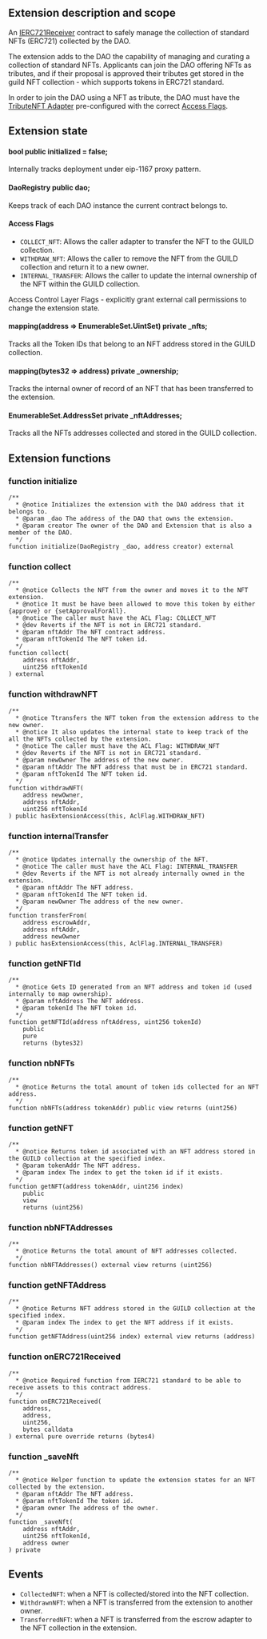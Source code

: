## Extension description and scope

An [IERC721Receiver](https://docs.openzeppelin.com/contracts/3.x/api/token/erc721#IERC721Receiver) contract to safely manage the collection of standard NFTs (ERC721) collected by the DAO.

The extension adds to the DAO the capability of managing and curating a collection of standard NFTs. Applicants can join the DAO offering NFTs as tributes, and if their proposal is approved their tributes get stored in the guild NFT collection - which supports tokens in ERC721 standard.

In order to join the DAO using a NFT as tribute, the DAO must have the [TributeNFT Adapter](https://github.com/openlawteam/molochv3-contracts/blob/master/docs/adapters/TributeNFT.md) pre-configured with the correct [Access Flags](#access-flags).

## Extension state

#### bool public initialized = false;

Internally tracks deployment under eip-1167 proxy pattern.

#### DaoRegistry public dao;

Keeps track of each DAO instance the current contract belongs to.

#### Access Flags

- `COLLECT_NFT`: Allows the caller adapter to transfer the NFT to the GUILD collection.
- `WITHDRAW_NFT`: Allows the caller to remove the NFT from the GUILD collection and return it to a new owner.
- `INTERNAL_TRANSFER`: Allows the caller to update the internal ownership of the NFT within the GUILD collection.

Access Control Layer Flags - explicitly grant external call permissions to change the extension state.

#### mapping(address => EnumerableSet.UintSet) private \_nfts;

Tracks all the Token IDs that belong to an NFT address stored in the GUILD collection.

#### mapping(bytes32 => address) private \_ownership;

Tracks the internal owner of record of an NFT that has been transferred to the extension.

#### EnumerableSet.AddressSet private \_nftAddresses;

Tracks all the NFTs addresses collected and stored in the GUILD collection.

## Extension functions

### function initialize

```solidity
/**
  * @notice Initializes the extension with the DAO address that it belongs to.
  * @param _dao The address of the DAO that owns the extension.
  * @param creator The owner of the DAO and Extension that is also a member of the DAO.
  */
function initialize(DaoRegistry _dao, address creator) external
```

### function collect

```solitidy
/**
  * @notice Collects the NFT from the owner and moves it to the NFT extension.
  * @notice It must be have been allowed to move this token by either {approve} or {setApprovalForAll}.
  * @notice The caller must have the ACL Flag: COLLECT_NFT
  * @dev Reverts if the NFT is not in ERC721 standard.
  * @param nftAddr The NFT contract address.
  * @param nftTokenId The NFT token id.
  */
function collect(
    address nftAddr,
    uint256 nftTokenId
) external
```

### function withdrawNFT

```solidity
/**
  * @notice Ttransfers the NFT token from the extension address to the new owner.
  * @notice It also updates the internal state to keep track of the all the NFTs collected by the extension.
  * @notice The caller must have the ACL Flag: WITHDRAW_NFT
  * @dev Reverts if the NFT is not in ERC721 standard.
  * @param newOwner The address of the new owner.
  * @param nftAddr The NFT address that must be in ERC721 standard.
  * @param nftTokenId The NFT token id.
  */
function withdrawNFT(
    address newOwner,
    address nftAddr,
    uint256 nftTokenId
) public hasExtensionAccess(this, AclFlag.WITHDRAW_NFT)
```

### function internalTransfer

```solidity
/**
  * @notice Updates internally the ownership of the NFT.
  * @notice The caller must have the ACL Flag: INTERNAL_TRANSFER
  * @dev Reverts if the NFT is not already internally owned in the extension.
  * @param nftAddr The NFT address.
  * @param nftTokenId The NFT token id.
  * @param newOwner The address of the new owner.
  */
function transferFrom(
    address escrowAddr,
    address nftAddr,
    address newOwner
) public hasExtensionAccess(this, AclFlag.INTERNAL_TRANSFER)
```

### function getNFTId

```solidity
/**
  * @notice Gets ID generated from an NFT address and token id (used internally to map ownership).
  * @param nftAddress The NFT address.
  * @param tokenId The NFT token id.
  */
function getNFTId(address nftAddress, uint256 tokenId)
    public
    pure
    returns (bytes32)
```

### function nbNFTs

```solidity
/**
  * @notice Returns the total amount of token ids collected for an NFT address.
  */
function nbNFTs(address tokenAddr) public view returns (uint256)
```

### function getNFT

```solidity
/**
  * @notice Returns token id associated with an NFT address stored in the GUILD collection at the specified index.
  * @param tokenAddr The NFT address.
  * @param index The index to get the token id if it exists.
  */
function getNFT(address tokenAddr, uint256 index)
    public
    view
    returns (uint256)
```

### function nbNFTAddresses

```solidity
/**
  * @notice Returns the total amount of NFT addresses collected.
  */
function nbNFTAddresses() external view returns (uint256)
```

### function getNFTAddress

```solidity
/**
  * @notice Returns NFT address stored in the GUILD collection at the specified index.
  * @param index The index to get the NFT address if it exists.
  */
function getNFTAddress(uint256 index) external view returns (address)
```

### function onERC721Received

```solidity
/**
  * @notice Required function from IERC721 standard to be able to receive assets to this contract address.
  */
function onERC721Received(
    address,
    address,
    uint256,
    bytes calldata
) external pure override returns (bytes4)
```

### function \_saveNft

```solidity
/**
  * @notice Helper function to update the extension states for an NFT collected by the extension.
  * @param nftAddr The NFT address.
  * @param nftTokenId The token id.
  * @param owner The address of the owner.
  */
function _saveNft(
    address nftAddr,
    uint256 nftTokenId,
    address owner
) private
```

## Events

- `CollectedNFT`: when a NFT is collected/stored into the NFT collection.
- `WithdrawnNFT`: when a NFT is transferred from the extension to another owner.
- `TransferredNFT`: when a NFT is transferred from the escrow adapter to the NFT collection in the extension.
